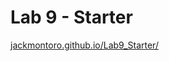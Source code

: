 # Lab 9 - Starter
[jackmontoro.github.io/Lab9_Starter/](https://jackmontoro.github.io/Lab9_Starter/)
